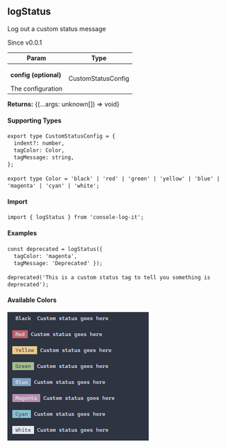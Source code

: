 <h2>logStatus</h2>
<p>Log out a custom status message</p>
<p>Since v0.0.1</p>
<table>
      <thead>
      <tr>
        <th>Param</th>
        <th>Type</th></tr>
      </thead>
      <tbody><tr><td><p><b>config <span>(optional)</span></b></p>The configuration</td><td>CustomStatusConfig</td></tr></tbody>
    </table><p><b>Returns:</b> {(...args: unknown[]) =&gt; void}</p><h4>Supporting Types</h4>

```
export type CustomStatusConfig = {
  indent?: number,
  tagColor: Color,
  tagMessage: string,
};

export type Color = 'black' | 'red' | 'green' | 'yellow' | 'blue' | 'magenta' | 'cyan' | 'white';
```
<h4>Import</h4>

```
import { logStatus } from 'console-log-it';
```

  <h4>Examples</h4>


```    
const deprecated = logStatus({
  tagColor: 'magenta',
  tagMessage: 'Deprecated' });

deprecated('This is a custom status tag to tell you something is deprecated');
```



<h4>Available Colors</h4>

![Status Logs](../../dist/images/custom-status.png)



    
